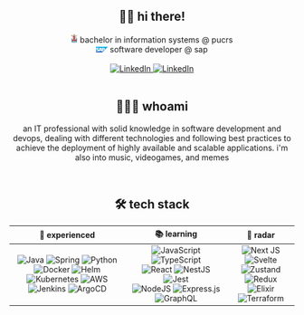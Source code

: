 <div align="center">
  <div>
    <h2>👋🏻 hi there!</h2>
    <div>
      <img
        src="./img/pucrs-logo.png"
        height="16px"
        weight="16px"
        display="block">
        bachelor in information systems @ pucrs
      </img>
      <br />
      <img
        src="./img/sap-logo.png"
        height="10px"
        weight="10px"
        display="block">
        software developer @ sap
      </img>
    </div>
    <br />
    <div>
      <a href="https://www.linkedin.com/in/willianba/">
        <img alt="LinkedIn" src="https://img.shields.io/badge/linkedin%20-%230A66C2.svg?&style=flat-square&logo=linkedin&logoColor=white"/>
      </a>
      <a href="https://www.instagram.com/wbaalves/">
        <img alt="LinkedIn" src="https://img.shields.io/badge/instagram%20-%23E4405F.svg?&style=flat-square&logo=instagram&logoColor=white"/>
      </a>
    </div>
  </div>

  <br />

  <div>
    <h2>👨🏻‍💻 whoami</h2>
    <p>
      an IT professional with solid knowledge in software development and devops, dealing with different technologies and following best practices to achieve the deployment of highly available and scalable applications. i'm also into music, videogames, and memes
    </p>
  </div>

  <br />

  <h2>🛠 tech stack</h2>

  <div align="center">
    <table>
      <thead>
        <tr>
          <th>
            <strong>🧠 experienced</strong>
          </th>
          <th>
            <strong>📚 learning</strong>
          </th>
          <th>
            <strong>🎯 radar</strong>
          </th>
        </tr>
      </thead>
      <tbody>
        <tr>
          <td style="text-align:center; vertical-align:middle">
            <div>
              <img alt="Java" src="https://img.shields.io/badge/java%20-%23007396.svg?&style=flat-square&logo=java&logoColor=white"/>
              <img alt="Spring" src="https://img.shields.io/badge/spring%20-%236DB33F.svg?&style=flat-square&logo=spring&logoColor=white"/>
              <img alt="Python" src="https://img.shields.io/badge/python%20-%2314354C.svg?&style=flat-square&logo=python&logoColor=white"/>
            </div>
            <div>
              <img alt="Docker" src="https://img.shields.io/badge/docker%20-%230db7ed.svg?&style=flat-square&logo=docker&logoColor=white"/>
              <img alt="Helm" src="https://img.shields.io/badge/helm%20-%230F1689.svg?&style=flat-square&logo=helm&logoColor=white" />
              <img alt="Kubernetes" src="https://img.shields.io/badge/kubernetes%20-%23326ce5.svg?&style=flat-square&logo=kubernetes&logoColor=white"/>
              <img alt="AWS" src="https://img.shields.io/badge/aws%20-%23FF9900.svg?&style=flat-square&logo=amazon-aws&logoColor=white"/>
            </div>
            <div>
              <img alt="Jenkins" src="https://img.shields.io/badge/jenkins%20-%23D24939.svg?&style=flat-square&logo=jenkins&logoColor=white"/>
              <img alt="ArgoCD" src="https://img.shields.io/badge/argocd%20-%23ed6d4c.svg?&style=flat-square" />
            </div>
          </td>
          <td style="text-align:center; vertical-align:middle">
            <div>
              <img alt="JavaScript" src="https://img.shields.io/badge/javascript%20-%23323330.svg?&style=flat-square&logo=javascript&logoColor=%23F7DF1E"/>
              <img alt="TypeScript" src="https://img.shields.io/badge/typescript%20-%23007ACC.svg?&style=flat-square&logo=typescript&logoColor=white"/>
            </div>
            <div>
              <img alt="React" src="https://img.shields.io/badge/react%20-%2320232a.svg?&style=flat-square&logo=react&logoColor=%2361DAFB"/>
              <img alt="NestJS" src="https://img.shields.io/badge/nestjs%20-%23E0234E.svg?&style=flat-square&logo=nestjs&logoColor=white" />
              <img alt="Jest" src="https://img.shields.io/badge/jest%20-%23C21325?&style=flat-square&logo=jest&logoColor=white"/>
            </div>
            <div>
              <img alt="NodeJS" src="https://img.shields.io/badge/node.js%20-%2343853D.svg?&style=flat-square&logo=node.js&logoColor=white"/>
              <img alt="Express.js" src="https://img.shields.io/badge/express.js%20-%23404d59.svg?&style=flat-square"/>
              <img alt="GraphQL" src="https://img.shields.io/badge/GraphQL-161e26?style=flat-square&logo=graphql"/>
            </div>
          </td>
          <td style="text-align:center; vertical-align:middle">
            <div>
              <img alt="Next JS" src="https://img.shields.io/badge/next%20js%20-%23000000.svg?&style=flat-square&logo=next.js&logoColor=white"/>
              <img alt="Svelte" src="https://img.shields.io/badge/svelte%20-%23f1413d.svg?&style=flat-square&logo=svelte&logoColor=white"/>
            </div>
            <div>
              <img alt="Zustand" src="https://img.shields.io/badge/zustand%20-%237F5539.svg?&style=flat-square" />
              <img alt="Redux" src="https://img.shields.io/badge/redux%20-%23593d88.svg?&style=flat-square&logo=redux&logoColor=white"/>
            </div>
            <div>
              <img alt="Elixir" src="https://img.shields.io/badge/elixir-%234B275F.svg?&style=flat-square&logo=elixir&logoColor=white"/>
              <img alt="Terraform" src="https://img.shields.io/badge/terraform%20-%23623CE4.svg?&style=flat-square&logo=terraform&logoColor=white"/>
            </div>
          </td>
        </tr>
      </tbody>
    </table>
  </div>
</div>
